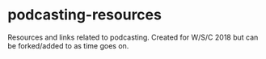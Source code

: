 # podcasting-resources
Resources and links related to podcasting. Created for W/S/C 2018 but can be forked/added to as time goes on.
